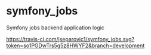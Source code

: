 # symfony_jobs
Symfony jobs backend application logic

https://travis-ci.com/jseparovic1/symfony_jobs.svg?token=so1PGDwTrs5g5z8HWYF2&branch=development
